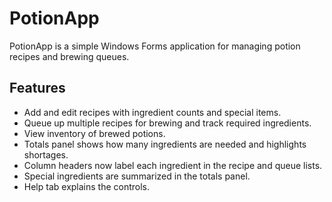 # PotionApp

PotionApp is a simple Windows Forms application for managing potion recipes and brewing queues.

## Features

- Add and edit recipes with ingredient counts and special items.
- Queue up multiple recipes for brewing and track required ingredients.
- View inventory of brewed potions.
- Totals panel shows how many ingredients are needed and highlights shortages.
- Column headers now label each ingredient in the recipe and queue lists.
- Special ingredients are summarized in the totals panel.
- Help tab explains the controls.

